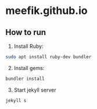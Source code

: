 # meefik.github.io

## How to run

1. Install Ruby:

```sh
sudo apt install ruby-dev bundler
```

2. Install gems:

```sh
bundler install
```

3. Start jekyll server

```sh
jekyll s
```
